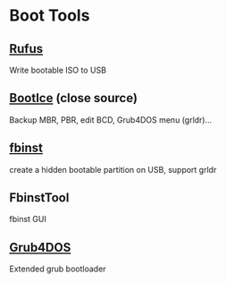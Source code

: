 # Boot Tools

## [Rufus](http://rufus.akeo.ie/)

Write bootable ISO to USB

## [BootIce](http://bbs.wuyou.net/forum.php?mod=viewthread&tid=57675) (close source)

Backup MBR, PBR, edit BCD, Grub4DOS menu (grldr)...

## [fbinst](http://download.gna.org/grubutil/)

create a hidden bootable partition on USB, support grldr

## FbinstTool

fbinst GUI

## [Grub4DOS](https://github.com/chenall/grub4dos)

Extended grub bootloader
